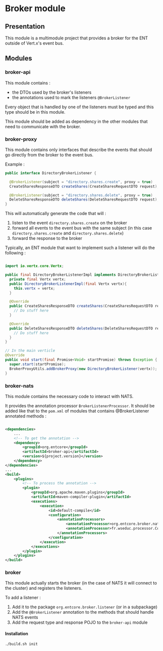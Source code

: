 # Broker module

## Presentation

This module is a multimodule project that provides a broker for the ENT outside of Vert.x's event bus.

## Modules

### broker-api

This module contains :
- the DTOs used by the broker's listeners
- the annotations used to mark the listeners `@BrokerListener`

Every object that is handled by one of the listeners must be typed and this type should be in this module.

This module should be added as dependency in the other modules that need to communicate with the broker.

### broker-proxy

This module contains only interfaces that describe the events that should go directly from the broker to the event bus.

Example :

```java
public interface DirectoryBrokerListener {

  @BrokerListener(subject = "directory.shares.create", proxy = true)
  CreateSharesResponseDTO createShares(CreateSharesRequestDTO request);

  @BrokerListener(subject = "directory.shares.delete", proxy = true)
  DeleteSharesResponseDTO deleteShares(DeleteSharesRequestDTO request);
}
```

This will automatically generate the code that will :
1. listen to the event `directory.shares.create` on the broker
2. forward all events to the event bus with the same subject (in this case `directory.shares.create` and `directory.shares.delete`)
3. forward the response to the broker

Typically, an ENT module that want to implement such a listener will do the following :

```java

import io.vertx.core.Vertx;

public final DirectoryBrokerListenerImpl implements DirectoryBrokerListener {
  private final Vertx vertx;
  public DirectoryBrokerListenerImpl(final Vertx vertx){
    this.vertx = vertx;
  }

  @Override
  public CreateSharesResponseDTO createShares(CreateSharesRequestDTO request) {
    // Do stuff here
  }

  @Override
  public DeleteSharesResponseDTO deleteShares(DeleteSharesRequestDTO request) {
    // Do stuff here
  }
}

// In the main verticle
@Override
public void start(final Promise<Void> startPromise) throws Exception {
  super.start(startPromise);
  BrokerProxyUtils.addBrokerProxy(new DirectoryBrokerListener(vertx));
}
```

### broker-nats

This module contains the necessary code to interact with NATS.

It provides the annotation processor `BrokerListenerProcessor`.
It should be added like that to the `pom.xml` of modules that contains @BrokerListener annotated methods :

```xml

<dependencies>
    ...
    <!-- To get the annotation -->
    <dependency>
        <groupId>org.entcore</groupId>
        <artifactId>broker-api</artifactId>
        <version>${project.version}</version>
    </dependency>
</dependencies>
...
<build>
    <plugins>
        <!-- To process the annotation -->
        <plugin>
            <groupId>org.apache.maven.plugins</groupId>
            <artifactId>maven-compiler-plugin</artifactId>
            <executions>
                <execution>
                    <id>default-compile</id>
                    <configuration>
                        <annotationProcessors>
                            <annotationProcessor>org.entcore.broker.nats.BrokerListenerProcessor</annotationProcessor>
                            <annotationProcessor>fr.wseduc.processor.ControllerAnnotationProcessor</annotationProcessor>
                        </annotationProcessors>
                    </configuration>
                </execution>
            </executions>
        </plugin>
    </plugins>
</build>
```
### broker

This module actually starts the broker (in the case of NATS it will connect to the cluster) and registers the listeners.

To add a listener :
1. Add it to the package `org.entcore.broker.listener` (or in a subpackage)
2. Add the `@BrokerListener` annotation to the methods that should handle NATS events
3. Add the request type and response POJO to the `broker-api` module

#### Installation

```shell
./build.sh init
```



